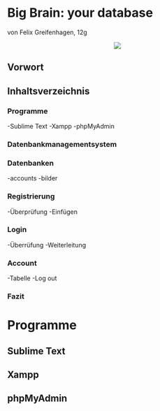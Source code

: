 # Big Brain: your database
von Felix Greifenhagen, 12g

<p align="center"><img src="http://t3n.de/news/wp-content/uploads/2010/07/symbolbild-datenbank.jpg"> </p>

## Vorwort






## Inhaltsverzeichnis

### Programme
-Sublime Text
-Xampp
-phpMyAdmin

### Datenbankmanagementsystem

### Datenbanken
-accounts
-bilder

### Registrierung
-Überprüfung
-Einfügen

### Login
-Überrüfung
-Weiterleitung

### Account
-Tabelle
-Log out

### Fazit

# Programme

## Sublime Text 

## Xampp

## phpMyAdmin

# 


















